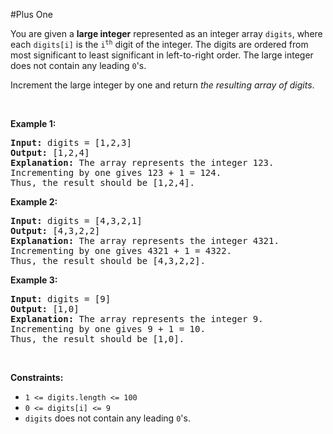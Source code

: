 #Plus One
<p>You are given a <strong>large integer</strong> represented as an integer array <code>digits</code>, where each <code>digits[i]</code> is the <code>i<sup>th</sup></code> digit of the integer. The digits are ordered from most significant to least significant in left-to-right order. The large integer does not contain any leading <code>0</code>'s.</p>
<p>Increment the large integer by one and return <em>the resulting array of digits</em>.</p>
<p> </p>
<p><strong class="example">Example 1:</strong></p>
<pre><strong>Input:</strong> digits = [1,2,3]
<strong>Output:</strong> [1,2,4]
<strong>Explanation:</strong> The array represents the integer 123.
Incrementing by one gives 123 + 1 = 124.
Thus, the result should be [1,2,4].
</pre>
<p><strong class="example">Example 2:</strong></p>
<pre><strong>Input:</strong> digits = [4,3,2,1]
<strong>Output:</strong> [4,3,2,2]
<strong>Explanation:</strong> The array represents the integer 4321.
Incrementing by one gives 4321 + 1 = 4322.
Thus, the result should be [4,3,2,2].
</pre>
<p><strong class="example">Example 3:</strong></p>
<pre><strong>Input:</strong> digits = [9]
<strong>Output:</strong> [1,0]
<strong>Explanation:</strong> The array represents the integer 9.
Incrementing by one gives 9 + 1 = 10.
Thus, the result should be [1,0].
</pre>
<p> </p>
<p><strong>Constraints:</strong></p>
<ul>
<li><code>1 &lt;= digits.length &lt;= 100</code></li>
<li><code>0 &lt;= digits[i] &lt;= 9</code></li>
<li><code>digits</code> does not contain any leading <code>0</code>'s.</li>
</ul>
